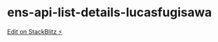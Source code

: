 # ens-api-list-details-lucasfugisawa

[Edit on StackBlitz ⚡️](https://stackblitz.com/edit/ens-api-list-details-lucasfugisawa)